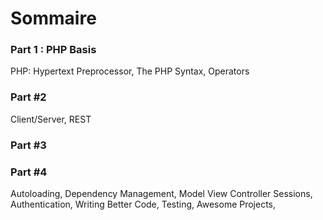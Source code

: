 # Sommaire

### Part 1 : PHP Basis

PHP: Hypertext Preprocessor, The PHP Syntax, Operators

### Part #2

Client/Server, REST

### Part #3


### Part #4

Autoloading, Dependency Management, Model View Controller
Sessions, Authentication, Writing Better Code, Testing, Awesome Projects,
